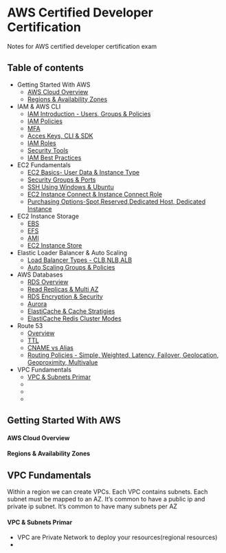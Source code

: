 # AWS Certified Developer Certification

Notes for AWS certified developer certification exam

## Table of contents
- Getting Started With AWS
    - [AWS Cloud Overview](https://github.com/sudhir-j-sapkal/aws-certfied-developer-exam-notes/blob/main/README.md#aws-cloud-overview)
    - [Regions & Availability Zones](https://github.com/sudhir-j-sapkal/aws-certfied-developer-exam-notes/blob/main/README.md#regions---availability-zones)
- IAM & AWS CLI
    - [IAM Introduction - Users, Groups & Policies](https://github.com/sudhir-j-sapkal/aws-certfied-developer-exam-notes/blob/main/README.md#iam-introduction---users-groups--policies)
    - [IAM Policies]()
    - [MFA]()
    - [Acces Keys, CLI & SDK]()
    - [IAM Roles]()
    - [Security Tools]()
    - [IAM Best Practices]()
- EC2 Fundamentals
    - [EC2 Basics- User Data & Instance Type]()
    - [Security Groups & Ports]()
    - [SSH Using Windows & Ubuntu]()
    - [EC2 Instance Connect & Instance Connect Role]()
    - [Purchasing Options-Spot,Reserved,Dedicated Host, Dedicated Instance]()
- EC2 Instance Storage
    - [EBS]()
    - [EFS]()
    - [AMI]()
    - [EC2 Instance Store]()
- Elastic Loader Balancer & Auto Scaling
    - [Load Balancer Types - CLB,NLB,ALB]()
    - [Auto Scaling Groups & Policies]()
- AWS Databases 
    - [RDS Overview]()
    - [Read Replicas & Multi AZ]()
    - [RDS Encryption & Security]()
    - [Aurora]()
    - [ElastiCache & Cache Stratigies]()
    - [ElastiCache Redis Cluster Modes]()
- Route 53
    - [Overview]()
    - [TTL]()
    - [CNAME vs Alias]()
    - [Routing Policies - Simple, Weighted, Latency, Failover, Geolocation, Geoproximity, Multivalue]()
- VPC Fundamentals
    - [VPC & Subnets Primar]()
    - []()
    - []()
    - []()
	
	
## Getting Started With AWS

#### AWS Cloud Overview

#### Regions & Availability Zones

## VPC Fundamentals
 Within a region we can create VPCs. Each VPC contains subnets. Each subnet must be mapped to an AZ. It’s common to have a public ip and private ip subnet. It’s common to have many subnets per AZ

#### VPC & Subnets Primar
- VPC are Private Network to deploy your resources(regional resources)
- 

